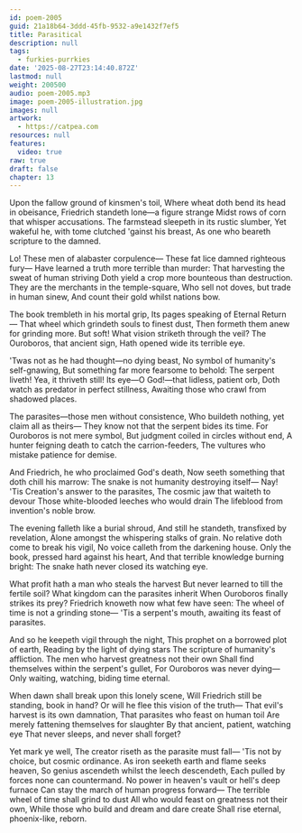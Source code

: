 ```yaml
---
id: poem-2005
guid: 21a18b64-3ddd-45fb-9532-a9e1432f7ef5
title: Parasitical
description: null
tags:
  - furkies-purrkies
date: '2025-08-27T23:14:40.872Z'
lastmod: null
weight: 200500
audio: poem-2005.mp3
image: poem-2005-illustration.jpg
images: null
artwork:
  - https://catpea.com
resources: null
features:
  video: true
raw: true
draft: false
chapter: 13
---
```


Upon the fallow ground of kinsmen's toil,
Where wheat doth bend its head in obeisance,
Friedrich standeth lone—a figure strange
Midst rows of corn that whisper accusations.
The farmstead sleepeth in its rustic slumber,
Yet wakeful he, with tome clutched 'gainst his breast,
As one who beareth scripture to the damned.

Lo! These men of alabaster corpulence—
These fat lice damned righteous fury—
Have learned a truth more terrible than murder:
That harvesting the sweat of human striving
Doth yield a crop more bounteous than destruction.
They are the merchants in the temple-square,
Who sell not doves, but trade in human sinew,
And count their gold whilst nations bow.

The book trembleth in his mortal grip,
Its pages speaking of Eternal Return—
That wheel which grindeth souls to finest dust,
Then formeth them anew for grinding more.
But soft! What vision striketh through the veil?
The Ouroboros, that ancient sign,
Hath opened wide its terrible eye.

'Twas not as he had thought—no dying beast,
No symbol of humanity's self-gnawing,
But something far more fearsome to behold:
The serpent liveth! Yea, it thriveth still!
Its eye—O God!—that lidless, patient orb,
Doth watch as predator in perfect stillness,
Awaiting those who crawl from shadowed places.

The parasites—those men without consistence,
Who buildeth nothing, yet claim all as theirs—
They know not that the serpent bides its time.
For Ouroboros is not mere symbol,
But judgment coiled in circles without end,
A hunter feigning death to catch the carrion-feeders,
The vultures who mistake patience for demise.

And Friedrich, he who proclaimed God's death,
Now seeth something that doth chill his marrow:
The snake is not humanity destroying itself—
Nay! 'Tis Creation's answer to the parasites,
The cosmic jaw that waiteth to devour
Those white-blooded leeches who would drain
The lifeblood from invention's noble brow.

The evening falleth like a burial shroud,
And still he standeth, transfixed by revelation,
Alone amongst the whispering stalks of grain.
No relative doth come to break his vigil,
No voice calleth from the darkening house.
Only the book, pressed hard against his heart,
And that terrible knowledge burning bright:
The snake hath never closed its watching eye.

What profit hath a man who steals the harvest
But never learned to till the fertile soil?
What kingdom can the parasites inherit
When Ouroboros finally strikes its prey?
Friedrich knoweth now what few have seen:
The wheel of time is not a grinding stone—
'Tis a serpent's mouth, awaiting its feast of parasites.

And so he keepeth vigil through the night,
This prophet on a borrowed plot of earth,
Reading by the light of dying stars
The scripture of humanity's affliction.
The men who harvest greatness not their own
Shall find themselves within the serpent's gullet,
For Ouroboros was never dying—
Only waiting, watching, biding time eternal.

When dawn shall break upon this lonely scene,
Will Friedrich still be standing, book in hand?
Or will he flee this vision of the truth—
That evil's harvest is its own damnation,
That parasites who feast on human toil
Are merely fattening themselves for slaughter
By that ancient, patient, watching eye
That never sleeps, and never shall forget?

Yet mark ye well,
The creator riseth as the parasite must fall—
'Tis not by choice, but cosmic ordinance.
As iron seeketh earth and flame seeks heaven,
So genius ascendeth whilst the leech descendeth,
Each pulled by forces none can countermand.
No power in heaven's vault or hell's deep furnace
Can stay the march of human progress forward—
The terrible wheel of time shall grind to dust
All who would feast on greatness not their own,
While those who build and dream and dare create
Shall rise eternal, phoenix-like, reborn.
